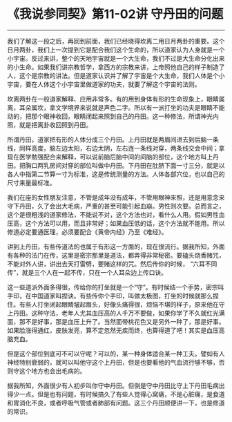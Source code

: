 # 《我说参同契》第11-02讲 守丹田的问题

------

我们了解这一段之后，再回到前面，我们已经晓得坎离二用日月两卦的重要。这个日月两卦，我们上一次提到它是配合我们这个生命的，所以道家认为人身就是一个小宇宙。反过来讲，整个的天地宇宙就是一个大生命，我们不过是大生命分化出来的小生命。如果我们讲宗教哲学，拿西方的宗教来讲，上帝照他自己的样子制造了人，这个是宗教的讲法。但是道家认识并了解了宇宙是个大生命，我们人体是个小宇宙，要在人体这个小宇宙里做道家的功夫，就要了解这个宇宙的法则。

坎离两卦在一般道家解释、应用非常多。有的用到身体有形的生命现象上，眼睛属离，耳朵属坎，拿文学境界来说就是声色二字。所以有一派打坐的功夫是眼睛不能动的，把那个眼神收回，眼睛闭起来照到自己的丹田。这一种修法，所谓神光内照，就是把离卦收回照到丹田。

所谓丹田，道家把有形的人体分成三个丹田。上丹田就是两眉间进去到后脑一条线，同样高度，脑左边太阳，右边太阴，左右连一条线对穿，两条线交会中间；拿现在医学勉强配合来解释，可以说前脑后脑中间的间脑的部位，这个地方叫上丹田。把胸口两乳房间对穿的部位叫做中丹田。下丹田在肚脐下面一寸三分，就是以各人中指第二节算一寸为标准，这是传统测量的方法。人体各部穴位，也以自己的尺寸来量最标准。

我们在座的女性朋友注意，不管是成年没有成年，不管用眼神来照，还是用意念来守下丹田，久了会出大毛病，严重的甚至可能引起血崩。男性则次要。总而言之，这个是很粗浅的道家修法，不能说不对，这个方法也对，看什么人用。假如男性血压高，这个方法可以用，而且非常好；如果血压低的话，这个方法就不能用。所以修道必定要通医理，必须要配合《黄帝内经》乃至《难经》。

讲到上丹田，有些传道法的也属于有形这一方面的，现在很流行。据我所知，外面有各种的法门在传，这里是密宗那里是道法，都弄得非常秘密。要磕头烧香赌咒，不能对外人讲，讲出去天打雷劈，要赌这样的咒。然后传你的时候， “六耳不同传”，就是三个人在一起不传，只在一个人耳朵边上传口诀。

这一些道派外面多得很，传给你的打坐就是一个“守”。有时候结一个手势，密宗叫手印，在中国道家叫捏诀。有些传你个手印，叫做太极图，打坐的时候就那么捏住。有些人打坐闭起眼睛皱起眉头，好像头痛得很，烦恼不堪的样子，原来他在守上丹田。这种守法，老年人尤其血压高的人千万不要做，如果你学了不久就红光满面，那不是好事，那是血压上升了。当然面带桃花色又是另外一种了，那是好事。如果脸涨得通红，皮肤发亮，算不定忽然无疾而终，也算得道了吧！其实是血压高脑充血。

但是这个部位到底可不可以守呢？可以的，某一种身体适合某一种工夫。譬如有人神经特别衰弱的，就可以叫他守这个上丹田，但是也要看他的气血流行够不够，否则守这个地方也会出毛病的。

据我所知，外面很少有人初步叫你守中丹田。但倒是守中丹田比守上下丹田毛病出得少一点。但是也有问题，有时候搞久了有些人觉得心窝痛，不是心脏痛，是食道和胃消化不良，或者呼吸气管或者肺部有问题。这三个丹田顺便讲一下，也是修道的常识。